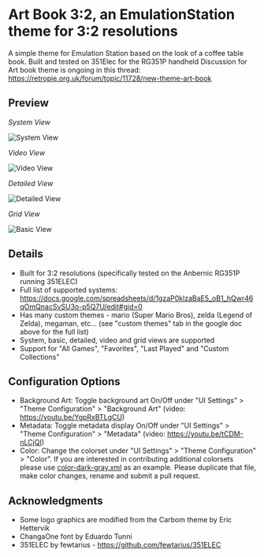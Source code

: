 # Art Book 3:2, an EmulationStation theme for 3:2 resolutions
A simple theme for Emulation Station based on the look of a coffee table book.  Built and tested on 351Elec for the RG351P handheld
Discussion for Art book theme is ongoing in this thread: https://retropie.org.uk/forum/topic/11728/new-theme-art-book


## Preview

*System View*

![System View](https://i.imgur.com/xjXHBEK.png)

*Video View*

![Video View](https://i.imgur.com/69adApT.png)

*Detailed View*

![Detailed View](https://i.imgur.com/HTyfc3a.png)

*Grid View*

![Basic View](https://i.imgur.com/sH6OZM7.png)


## Details

- Built for 3:2 resolutions (specifically tested on the Anbernic RG351P running 351ELEC)
- Full list of supported systems: https://docs.google.com/spreadsheets/d/1gzaP0klzaBaE5_oB1_hQwr46qOmQnacSvSU3o-p5Q7U/edit#gid=0
- Has many custom themes - mario (Super Mario Bros), zelda (Legend of Zelda), megaman, etc... (see "custom themes" tab in the google doc above for the full list) 
- System, basic, detailed, video and grid views are supported
- Support for "All Games", "Favorites", "Last Played" and "Custom Collections"


## Configuration Options

- Background Art: Toggle background art On/Off under "UI Settings" > "Theme Configuration" > "Background Art" (video: https://youtu.be/YgpRxBTLgCU)
- Metadata: Toggle metadata display On/Off under "UI Settings" > "Theme Configuration" > "Metadata" (video: https://youtu.be/tCDM-nLCjQI)
- Color: Change the colorset under "UI Settings" > "Theme Configuration" > "Color".  If you are interested in contributing additional colorsets please use [color-dark-gray.xml](https://github.com/anthonycaccese/es-theme-art-book-3-2/blob/main/_inc/subsets/color-dark-gray.xml) as an example. Please duplicate that file, make color changes, rename and submit a pull request.


## Acknowledgments

- Some logo graphics are modified from the Carbom theme by Eric Hettervik
- ChangaOne font by Eduardo Tunni
- 351ELEC by fewtarius - https://github.com/fewtarius/351ELEC
